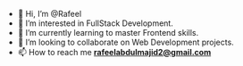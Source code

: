 - 👋 Hi, I’m @Rafeel
- 👀 I’m interested in FullStack Development.
- 🌱 I’m currently learning to master Frontend skills.
- 💞️ I’m looking to collaborate on Web Development projects.
- 📫 How to reach me **rafeelabdulmajid2@gmail.com**

<!---
Rafeel1/Rafeel1 is a ✨ special ✨ repository because its `README.md` (this file) appears on your GitHub profile.
You can click the Preview link to take a look at your changes.
--->
